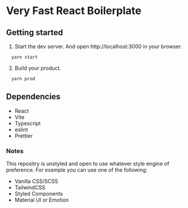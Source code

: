 # Very Fast React Boilerplate

## Getting started

1. Start the dev server. And open http://localhost:3000 in your browser.

```
  yarn start
```

2. Build your product.

```
  yarn prod
```

## Dependencies

- React
- Vite
- Typescript
- eslint
- Prettier


### Notes

This repositry is unstyled and open to use whatever style engine of preference. For example you can use one of the following:

- Vanilla CSS/SCSS
- TailwindCSS
- Styled Components
- Material UI or Emotion
